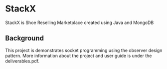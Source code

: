 # StackX

StackX is Shoe Reselling Marketplace created using Java and MongoDB

## Background

This project is demonstrates socket programming using the observer design pattern. More information about the project and user guide is under the deliverables.pdf.
